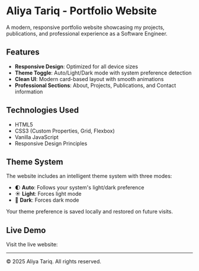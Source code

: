 # Aliya Tariq - Portfolio Website

A modern, responsive portfolio website showcasing my projects, publications, and professional experience as a Software Engineer.

## Features

- **Responsive Design**: Optimized for all device sizes
- **Theme Toggle**: Auto/Light/Dark mode with system preference detection
- **Clean UI**: Modern card-based layout with smooth animations
- **Professional Sections**: About, Projects, Publications, and Contact information

## Technologies Used

- HTML5
- CSS3 (Custom Properties, Grid, Flexbox)
- Vanilla JavaScript
- Responsive Design Principles

## Theme System

The website includes an intelligent theme system with three modes:
- 🌓 **Auto**: Follows your system's light/dark preference
- ☀️ **Light**: Forces light mode
- 🌙 **Dark**: Forces dark mode

Your theme preference is saved locally and restored on future visits.


## Live Demo

Visit the live website: 

---

© 2025 Aliya Tariq. All rights reserved.

